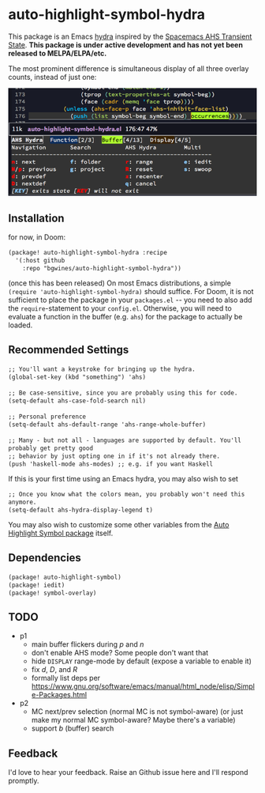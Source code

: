 # auto-highlight-symbol-hydra

This package is an Emacs [hydra](https://github.com/abo-abo/hydra) inspired by the [Spacemacs AHS Transient State](https://develop.spacemacs.org/doc/DOCUMENTATION.html#highlight-current-symbol). **This package is under active development and has not yet been released to MELPA/ELPA/etc.**

The most prominent difference is simultaneous display of all three overlay counts, instead of just one:

![overlays](https://github.com/bgwines/auto-highlight-symbol-hydra/blob/master/simultaneous-overlays.png)

## Installation

for now, in Doom:

```elisp
(package! auto-highlight-symbol-hydra :recipe
  '(:host github
    :repo "bgwines/auto-highlight-symbol-hydra"))
```

(once this has been released) On most Emacs distributions, a simple `(require 'auto-highlight-symbol-hydra)` should suffice. For Doom, it is not sufficient to place the package in your `packages.el` -- you need to also add the `require`-statement to your `config.el`. Otherwise, you will need to evaluate a function in the buffer (e.g. `ahs`) for the package to actually be loaded.

## Recommended Settings

```elisp
;; You'll want a keystroke for bringing up the hydra.
(global-set-key (kbd "something") 'ahs)

;; Be case-sensitive, since you are probably using this for code.
(setq-default ahs-case-fold-search nil)

;; Personal preference
(setq-default ahs-default-range 'ahs-range-whole-buffer)

;; Many - but not all - languages are supported by default. You'll probably get pretty good
;; behavior by just opting one in if it's not already there.
(push 'haskell-mode ahs-modes) ;; e.g. if you want Haskell
```

If this is your first time using an Emacs hydra, you may also wish to set

```elisp
;; Once you know what the colors mean, you probably won't need this anymore.
(setq-default ahs-hydra-display-legend t)
```

You may also wish to customize some other variables from the [Auto Highlight Symbol package](https://github.com/mhayashi1120/auto-highlight-symbol-mode) itself.

## Dependencies

``` elisp
(package! auto-highlight-symbol)
(package! iedit)
(package! symbol-overlay)
```

## TODO

* p1
    * main buffer flickers during _p_ and _n_
    * don't enable AHS mode? Some people don't want that
    * hide `DISPLAY` range-mode by default (expose a variable to enable it)
    * fix _d_, _D_, and _R_
    * formally list deps per https://www.gnu.org/software/emacs/manual/html_node/elisp/Simple-Packages.html
* p2
    * MC next/prev selection (normal MC is not symbol-aware) (or just make my normal MC symbol-aware? Maybe there's a variable)
    * support _b_ (buffer) search

## Feedback

I'd love to hear your feedback. Raise an Github issue here and I'll respond promptly.
